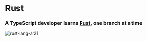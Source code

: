 # Rust
### A TypeScript developer learns [Rust](https://www.rust-lang.org/), one branch at a time

![rust-lang-ar21](https://user-images.githubusercontent.com/42226854/230785689-15afec29-b75b-4b7b-a4fe-ff9aa618bd91.png)
